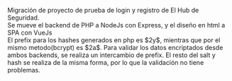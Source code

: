 Migración de proyecto de prueba de login y registro de El Hub de Seguridad.<br>
Se mueve el backend de PHP a NodeJs con Express, y el diseño en html a SPA con VueJs <br>
El prefix para los hashes generados en php es \$2y\$, mientras que por el mismo metodo(bcrypt) es \$2a\$. Para validar los datos encriptados desde ambos backends, se realiza un intercambio de prefix. El resto del salt y hash se realiza de la misma forma, por lo que la validación no tiene problemas.
